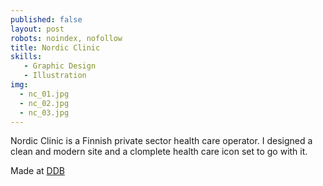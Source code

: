 ```yaml
---
published: false
layout: post
robots: noindex, nofollow
title: Nordic Clinic
skills: 
   - Graphic Design
   - Illustration
img:
  - nc_01.jpg
  - nc_02.jpg
  - nc_03.jpg
---
```


Nordic Clinic is a Finnish private sector health care operator. I designed a clean and modern site and a clomplete health care icon set to go with it.

Made at [DDB](http://ddb.fi)